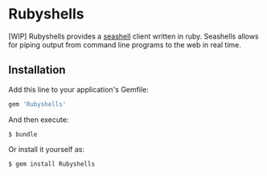 # Rubyshells

[WIP] Rubyshells provides a [seashell](https://seashells.io) client written in ruby. Seashells allows for piping output from command line programs to the web in real time.

## Installation

Add this line to your application's Gemfile:

```ruby
gem 'Rubyshells'
```

And then execute:

    $ bundle

Or install it yourself as:

    $ gem install Rubyshells

